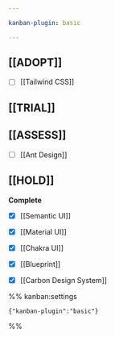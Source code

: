 ```yaml
---

kanban-plugin: basic

---
```


## [[ADOPT]]

- [ ] [[Tailwind CSS]]


## [[TRIAL]]



## [[ASSESS]]

- [ ] [[Ant Design]]


## [[HOLD]]

**Complete**
- [x] [[Semantic UI]]
- [x] [[Material UI]]
- [x] [[Chakra UI]]
- [x] [[Blueprint]]
- [x] [[Carbon Design System]]




%% kanban:settings
```
{"kanban-plugin":"basic"}
```
%%